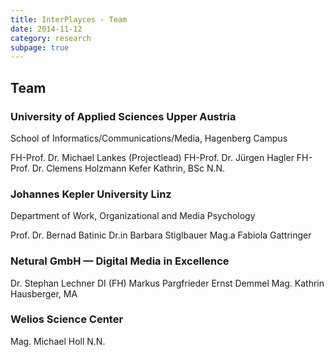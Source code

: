 ```yaml
---
title: InterPlayces - Team
date: 2014-11-12
category: research
subpage: true
---
```


## Team

### University of Applied Sciences Upper Austria
School of Informatics/Communications/Media, Hagenberg Campus

FH-Prof. Dr. Michael Lankes (Projectlead)
FH-Prof. Dr. Jürgen Hagler
FH-Prof. Dr. Clemens Holzmann
Kefer Kathrin, BSc
N.N.

### Johannes Kepler University Linz
Department of Work, Organizational and Media Psychology

Prof. Dr. Bernad Batinic
Dr.in Barbara Stiglbauer
Mag.a Fabiola Gattringer

### Netural GmbH — Digital Media in Excellence

Dr. Stephan Lechner
DI (FH) Markus Pargfrieder
Ernst Demmel
Mag. Kathrin Hausberger, MA

### Welios Science Center

Mag. Michael Holl
N.N.
